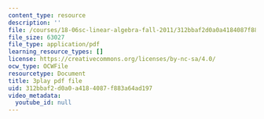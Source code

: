 ```yaml
---
content_type: resource
description: ''
file: /courses/18-06sc-linear-algebra-fall-2011/312bbaf2d0a0a4184087f883a64ad197_6-wh6yvk6uc.pdf
file_size: 63027
file_type: application/pdf
learning_resource_types: []
license: https://creativecommons.org/licenses/by-nc-sa/4.0/
ocw_type: OCWFile
resourcetype: Document
title: 3play pdf file
uid: 312bbaf2-d0a0-a418-4087-f883a64ad197
video_metadata:
  youtube_id: null
---
```

